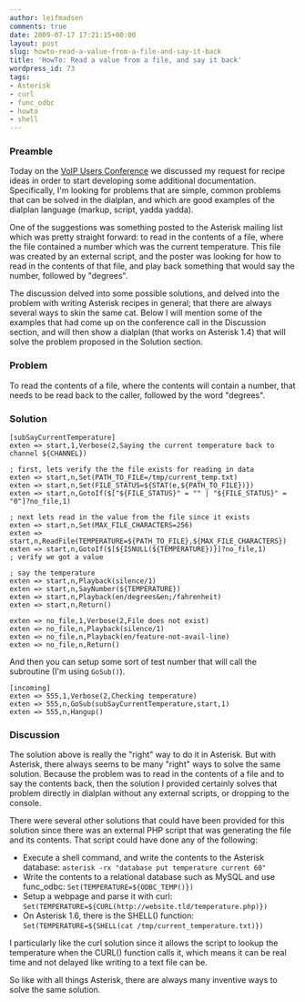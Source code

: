 ```yaml
---
author: leifmadsen
comments: true
date: 2009-07-17 17:21:15+00:00
layout: post
slug: howto-read-a-value-from-a-file-and-say-it-back
title: 'HowTo: Read a value from a file, and say it back'
wordpress_id: 73
tags:
- Asterisk
- curl
- func_odbc
- howto
- shell
---
```


### Preamble



Today on the [VoIP Users Conference](http://www.voipusersconference.org/) we discussed my request for recipe ideas in order to start developing some additional documentation. Specifically, I'm looking for problems that are simple, common problems that can be solved in the dialplan, and which are good examples of the dialplan language (markup, script, yadda yadda).

One of the suggestions was something posted to the Asterisk mailing list which was pretty straight forward: to read in the contents of a file, where the file contained a number which was the current temperature. This file was created by an external script, and the poster was looking for how to read in the contents of that file, and play back something that would say the number, followed by "degrees".

The discussion delved into some possible solutions, and delved into the problem with writing Asterisk recipes in general; that there are always several ways to skin the same cat. Below I will mention some of the examples that had come up on the conference call in the Discussion section, and will then show a dialplan (that works on Asterisk 1.4) that will solve the problem proposed in the Solution section.



### Problem


To read the contents of a file, where the contents will contain a number, that needs to be read back to the caller, followed by the word "degrees".



### Solution


```
[subSayCurrentTemperature]
exten => start,1,Verbose(2,Saying the current temperature back to channel ${CHANNEL})

; first, lets verify the the file exists for reading in data
exten => start,n,Set(PATH_TO_FILE=/tmp/current_temp.txt)
exten => start,n,Set(FILE_STATUS=${STAT(e,${PATH_TO_FILE})})
exten => start,n,GotoIf($["${FILE_STATUS}" = "" | "${FILE_STATUS}" = "0"]?no_file,1)

; next lets read in the value from the file since it exists
exten => start,n,Set(MAX_FILE_CHARACTERS=256)
exten => start,n,ReadFile(TEMPERATURE=${PATH_TO_FILE},${MAX_FILE_CHARACTERS})
exten => start,n,GotoIf($[${ISNULL(${TEMPERATURE})}]?no_file,1)                               ; verify we got a value

; say the temperature
exten => start,n,Playback(silence/1)
exten => start,n,SayNumber(${TEMPERATURE})
exten => start,n,Playback(en/degrees&en;/fahrenheit)
exten => start,n,Return()

exten => no_file,1,Verbose(2,File does not exist)
exten => no_file,n,Playback(silence/1)
exten => no_file,n,Playback(en/feature-not-avail-line)
exten => no_file,n,Return()
```

And then you can setup some sort of test number that will call the subroutine (I'm using `GoSub()`).

```
[incoming]
exten => 555,1,Verbose(2,Checking temperature)
exten => 555,n,GoSub(subSayCurrentTemperature,start,1)
exten => 555,n,Hangup()
```



### Discussion
The solution above is really the "right" way to do it in Asterisk. But with Asterisk, there always seems to be many "right" ways to solve the same solution. Because the problem was to read in the contents of a file and to say the contents back, then the solution I provided certainly solves that problem directly in dialplan without any external scripts, or dropping to the console.

There were several other solutions that could have been provided for this solution since there was an external PHP script that was generating the file and its contents. That script could have done any of the following:

* Execute a shell command, and write the contents to the Asterisk database: `asterisk -rx "database put temperature current 60"`
* Write the contents to a relational database such as MySQL and use func_odbc:  `Set(TEMPERATURE=${ODBC_TEMP()})`
* Setup a webpage and parse it with curl: `Set(TEMPERATURE=${CURL(http://website.tld/temperature.php)})`
* On Asterisk 1.6, there is the SHELL() function: `Set(TEMPERATURE=${SHELL(cat /tmp/current_temperature.txt)})`


I particularly like the curl solution since it allows the script to lookup the temperature when the CURL() function calls it, which means it can be real time and not delayed like writing to a text file can be.

So like with all things Asterisk, there are always many inventive ways to solve the same solution.
